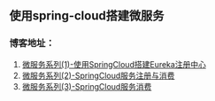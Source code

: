 ## 使用spring-cloud搭建微服务
### 博客地址：
1. [微服务系列(1)-使用SpringCloud搭建Eureka注册中心](https://blog.csdn.net/zhaopeng_yu/article/details/87648496)
2. [微服务系列(2)-SpringCloud服务注册与消费](https://blog.csdn.net/zhaopeng_yu/article/details/87733332)
3. [微服务系列(3)-SpringCloud服务消费](https://blog.csdn.net/zhaopeng_yu/article/details/87823746)
